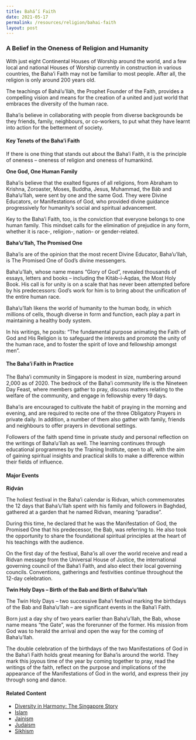 ```yaml
---
title: Bahá’í Faith
date: 2021-05-17
permalink: /resources/religion/bahai-faith
layout: post
---
```


### A Belief in the Oneness of Religion and Humanity
 
With just eight Continental Houses of Worship around the world, and a few local and national Houses of Worship currently in construction in various countries, the Baha’i Faith may not be familiar to most people. After all, the religion is only around 200 years old.
 
The teachings of Bahá’u’lláh, the Prophet Founder of the Faith, provides a compelling vision and means for the creation of a united and just world that embraces the diversity of the human race.

Baha’is believe in collaborating with people from diverse backgrounds  be they friends, family, neighbours, or co-workers, to put what they have learnt into action for the betterment of society.

#### Key Tenets of the Baha’i Faith
 
If there is one thing that stands out about the Baha’i Faith, it is the principle of oneness – oneness of religion and oneness of humankind.
 
**One God, One Human Family**
 
Baha’is believe that the exalted figures of all religions, from Abraham to Krishna, Zoroaster, Moses, Buddha, Jesus, Muhammad, the Báb and Baha’u’llah, were sent by one and the same God. They were Divine Educators, or Manifestations of God, who provided divine guidance progressively for humanity’s social and spiritual advancement.
 
Key to the Baha’i Faith, too, is the conviction that everyone belongs to one human family. This mindset calls for the elimination of prejudice in any form, whether it is race-, religion-, nation- or gender-related. 
 
**Baha’u’llah, The Promised One**
 
Baha’is are of the opinion that the most recent Divine Educator, Baha’u’llah, is The Promised One of God’s divine messengers.
 
Baha’u’llah, whose name means “Glory of God”, revealed  thousands of essays, letters and books – including the Kitáb-i-Aqdas, the Most Holy Book. His call is for unity is on a scale that has never been attempted before by his predecessors: God’s work for him is to bring about the unification of the entire human race.
 
Baha’u’llah likens the world of humanity to the human body, in which millions of cells, though diverse in form and function, each play a part in maintaining a healthy body system.
 
In his writings, he posits: “The fundamental purpose animating the Faith of God and His Religion is to safeguard the interests and promote the unity of the human race, and to foster the spirit of love and fellowship amongst men”.
 
#### The Baha’i Faith in Practice 
 
The Baha’i community in Singapore is modest in size, numbering around 2,000 as of 2020. The bedrock of the Baha’i community life is the Nineteen Day Feast, where members gather to pray, discuss matters relating to the welfare of the community, and engage in fellowship every 19 days.
 
Baha’is are encouraged to cultivate the habit of praying in the morning and evening, and are required to recite one of the three Obligatory Prayers in private daily. In addition, a number of them also gather with family, friends and neighbours to offer prayers in devotional settings.
 
Followers of the faith spend time in private study and personal reflection on the writings of Baha’u’llah as well. The learning continues through educational programmes by the Training Institute, open to all, with the aim of gaining spiritual insights and practical skills to make a difference within their fields of influence.
 
#### Major Events
 
**Riḍván**
 
The holiest festival in the Baha’i calendar is Ridvan, which commemorates the 12 days that Baha’u’llah spent with his family and followers in Baghdad, gathered at a garden that he named Ridvan, meaning “paradise”.
 
During this time, he declared that he was the Manifestation of God, the Promised One that his predecessor, the Bab, was referring to. He also took the opportunity to share the foundational spiritual principles at the heart of his teachings with the audience.
 
On the first day of the festival, Baha’is all over the world receive and read a Ridvan message from the Universal House of Justice, the international governing council of the Baha’i Faith, and also elect their local governing councils. Conventions, gatherings and festivities continue throughout the 12-day celebration.
 
**Twin Holy Days – Birth of the Bab and Birth of Baha’u’llah**
 
The Twin Holy Days – two successive Baha’i festival marking the birthdays of the Bab and Baha’u’llah – are significant events in the Baha’i Faith. 
 
Born just a day shy of two years earlier than Baha’u’llah, the Bab, whose name means “the Gate”, was the forerunner of the former. His mission from God was to herald the arrival and open the way for the coming of Baha’u’llah.
 
The double celebration of the birthdays of the two Manifestations of God in the Baha’i Faith holds great meaning for Baha’is around the world. They mark this joyous time of the year by coming together to pray, read the writings of the faith, reflect on the purpose and implications of the appearance of the Manifestations of God in the world, and express their joy through song and dance.

#### Related Content
* [Diversity in Harmony: The Singapore Story](https://www.ircc.sg/resources/religion/diversity-in-harmony)
* [Islam](https://www.ircc.sg/resources/religion/islam)
* [Jainism](https://www.ircc.sg/resources/religion/jainism)
* [Judaism](https://www.ircc.sg/resources/religion/judaisim)
* [Sikhism](https://www.ircc.sg/resources/religion/sikhism)